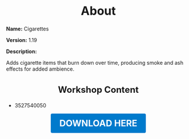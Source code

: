 <h1 style="text-align:center; font-size:2rem; font-weight:bold;">About</h1>

**Name:**
Cigarettes

**Version:**
1.19

**Description:**

Adds cigarette items that burn down over time, producing smoke and ash effects for added ambience.

<h2 style="text-align:center; font-size:1.5rem; font-weight:bold;">Workshop Content</h2>

- 3527540050





<p align="center"><a href="https://github.com/LiliaFramework/Modules/raw/refs/heads/gh-pages/cigs.zip" style="display:inline-block;padding:12px 24px;font-size:1.5rem;font-weight:bold;text-decoration:none;color:#fff;background-color:var(--md-primary-fg-color,#007acc);border-radius:4px;">DOWNLOAD HERE</a></p>